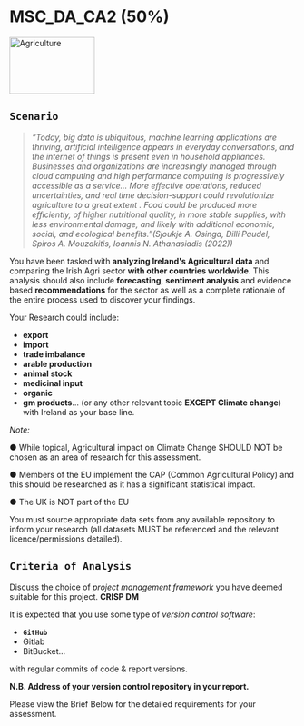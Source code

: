 # MSC_DA_CA2 (50%)

<img src="https://external-content.duckduckgo.com/iu/?u=https%3A%2F%2Ftse1.mm.bing.net%2Fth%3Fid%3DOIP.zt9ieQOr4CeX2_GxkB3HAAHaEK%26pid%3DApi&f=1&ipt=47df725884420645f938b5502567e2aa12d353b34a1cdc1da576375b75b270f2&ipo=images" alt="Agriculture" width = "150" height = "100">

## **`Scenario`**

> *“Today, big data is ubiquitous, machine learning applications are thriving, artificial intelligence appears in everyday conversations, and the internet of things is present even in household appliances. Businesses and organizations are increasingly managed through cloud computing and high performance computing is progressively accessible as a service… More effective operations, reduced uncertainties, and real time decision-support could revolutionize agriculture to a great extent . Food could be produced more efficiently, of higher nutritional quality, in more stable supplies, with less environmental damage, and likely with additional economic, social, and ecological benefits.”(Sjoukje A. Osinga, Dilli Paudel, Spiros A. Mouzakitis, Ioannis N. Athanasiadis (2022))*


You have been tasked with **analyzing Ireland's Agricultural data** and comparing the Irish Agri sector **with other countries worldwide**. 
This analysis should also include **forecasting**, **sentiment analysis** and evidence based **recommendations** for the sector as well as a complete rationale of the entire process used to discover your findings. 

Your Research could include:
- **export**
- **import** 
- **trade imbalance**
- **arable production**
- **animal stock**
- **medicinal input**
- **organic**
- **gm products**... (or any other relevant topic **EXCEPT Climate change**) with Ireland as your base line.

*Note:*

●       While topical, Agricultural impact on Climate Change SHOULD NOT be chosen as an area of research for this assessment.

●       Members of the EU implement the CAP (Common Agricultural Policy) and this should be researched as it has a significant statistical impact.

●       The UK is NOT part of the EU

You must source appropriate data sets from any available repository to inform your research (all datasets MUST be referenced and the relevant licence/permissions detailed).


## `Criteria of Analysis`

Discuss the choice of *project management framework* you have deemed suitable for this project.
**CRISP DM**

It is expected that you use some type of *version control software*: 
- **`GitHub`**
- Gitlab
- BitBucket...<br>

with regular commits of code & report versions. 

**N.B. Address of your version control repository in your report.**

Please view the Brief Below for the detailed requirements for your assessment.
